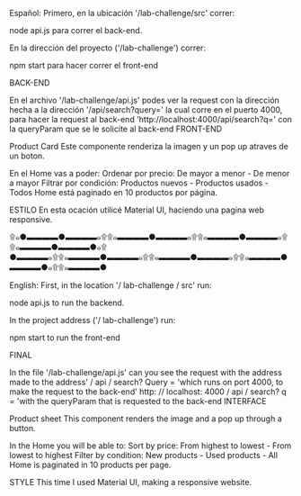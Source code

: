 Español: Primero, en la ubicación '/lab-challenge/src' correr:

node api.js
para correr el back-end.

En la dirección del proyecto ('/lab-challenge') correr:

npm start
para hacer correr el front-end

BACK-END

En el archivo '/lab-challenge/api.js' podes ver la request con la dirección hecha a la dirección '/api/search?query=' la cual corre en el puerto 4000, para hacer la request al back-end 'http://localhost:4000/api/search?q=' con la queryParam que se le solicite al back-end
FRONT-END

Product Card Este componente renderiza la imagen y un pop up atraves de un boton.

En el Home vas a poder: Ordenar por precio: De mayor a menor - De menor a mayor Filtrar por condición: Productos nuevos - Productos usados - Todos Home está paginado en 10 productos por página.

ESTILO En esta ocación utilicé Material UI, haciendo una pagina web responsive.

۩๑●▬▬▬▬●▬▬▬▬๑۩۩๑▬▬▬▬●▬▬▬▬๑۩۩๑▬▬▬▬●▬▬▬▬๑۩۩๑▬▬▬▬●▬▬▬▬●๑۩ ●▬▬▬▬๑۩۩๑▬▬▬▬●▬▬▬▬๑۩۩๑▬▬▬▬●▬▬▬▬๑۩۩๑▬▬▬▬●▬▬▬▬●๑۩۩๑▬▬▬▬●

English: First, in the location '/ lab-challenge / src' run:

node api.js
to run the backend.

In the project address ('/ lab-challenge') run:

npm start
to run the front-end

FINAL

In the file '/lab-challenge/api.js' can you see the request with the address made to the address' / api / search? Query = 'which runs on port 4000, to make the request to the back-end' http: // localhost: 4000 / api / search? q = 'with the queryParam that is requested to the back-end
INTERFACE

Product sheet This component renders the image and a pop up through a button.

In the Home you will be able to: Sort by price: From highest to lowest - From lowest to highest Filter by condition: New products - Used products - All Home is paginated in 10 products per page.

STYLE This time I used Material UI, making a responsive website.
